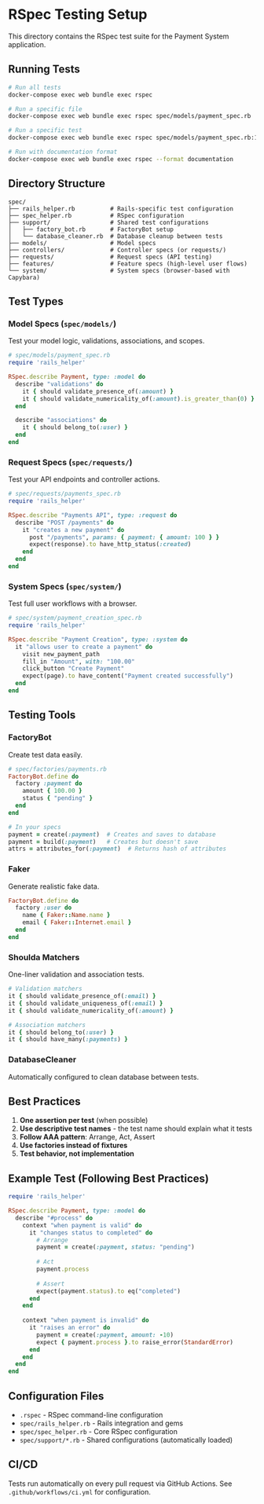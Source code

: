 # RSpec Testing Setup

This directory contains the RSpec test suite for the Payment System application.

## Running Tests

```bash
# Run all tests
docker-compose exec web bundle exec rspec

# Run a specific file
docker-compose exec web bundle exec rspec spec/models/payment_spec.rb

# Run a specific test
docker-compose exec web bundle exec rspec spec/models/payment_spec.rb:10

# Run with documentation format
docker-compose exec web bundle exec rspec --format documentation
```

## Directory Structure

```
spec/
├── rails_helper.rb          # Rails-specific test configuration
├── spec_helper.rb           # RSpec configuration
├── support/                 # Shared test configurations
│   ├── factory_bot.rb       # FactoryBot setup
│   └── database_cleaner.rb  # Database cleanup between tests
├── models/                  # Model specs
├── controllers/             # Controller specs (or requests/)
├── requests/                # Request specs (API testing)
├── features/                # Feature specs (high-level user flows)
└── system/                  # System specs (browser-based with Capybara)
```

## Test Types

### Model Specs (`spec/models/`)
Test your model logic, validations, associations, and scopes.

```ruby
# spec/models/payment_spec.rb
require 'rails_helper'

RSpec.describe Payment, type: :model do
  describe "validations" do
    it { should validate_presence_of(:amount) }
    it { should validate_numericality_of(:amount).is_greater_than(0) }
  end

  describe "associations" do
    it { should belong_to(:user) }
  end
end
```

### Request Specs (`spec/requests/`)
Test your API endpoints and controller actions.

```ruby
# spec/requests/payments_spec.rb
require 'rails_helper'

RSpec.describe "Payments API", type: :request do
  describe "POST /payments" do
    it "creates a new payment" do
      post "/payments", params: { payment: { amount: 100 } }
      expect(response).to have_http_status(:created)
    end
  end
end
```

### System Specs (`spec/system/`)
Test full user workflows with a browser.

```ruby
# spec/system/payment_creation_spec.rb
require 'rails_helper'

RSpec.describe "Payment Creation", type: :system do
  it "allows user to create a payment" do
    visit new_payment_path
    fill_in "Amount", with: "100.00"
    click_button "Create Payment"
    expect(page).to have_content("Payment created successfully")
  end
end
```

## Testing Tools

### FactoryBot
Create test data easily.

```ruby
# spec/factories/payments.rb
FactoryBot.define do
  factory :payment do
    amount { 100.00 }
    status { "pending" }
  end
end

# In your specs
payment = create(:payment)  # Creates and saves to database
payment = build(:payment)   # Creates but doesn't save
attrs = attributes_for(:payment)  # Returns hash of attributes
```

### Faker
Generate realistic fake data.

```ruby
FactoryBot.define do
  factory :user do
    name { Faker::Name.name }
    email { Faker::Internet.email }
  end
end
```

### Shoulda Matchers
One-liner validation and association tests.

```ruby
# Validation matchers
it { should validate_presence_of(:email) }
it { should validate_uniqueness_of(:email) }
it { should validate_numericality_of(:amount) }

# Association matchers
it { should belong_to(:user) }
it { should have_many(:payments) }
```

### DatabaseCleaner
Automatically configured to clean database between tests.

## Best Practices

1. **One assertion per test** (when possible)
2. **Use descriptive test names** - the test name should explain what it tests
3. **Follow AAA pattern**: Arrange, Act, Assert
4. **Use factories instead of fixtures**
5. **Test behavior, not implementation**

## Example Test (Following Best Practices)

```ruby
require 'rails_helper'

RSpec.describe Payment, type: :model do
  describe "#process" do
    context "when payment is valid" do
      it "changes status to completed" do
        # Arrange
        payment = create(:payment, status: "pending")
        
        # Act
        payment.process
        
        # Assert
        expect(payment.status).to eq("completed")
      end
    end
    
    context "when payment is invalid" do
      it "raises an error" do
        payment = create(:payment, amount: -10)
        expect { payment.process }.to raise_error(StandardError)
      end
    end
  end
end
```

## Configuration Files

- `.rspec` - RSpec command-line configuration
- `spec/rails_helper.rb` - Rails integration and gems
- `spec/spec_helper.rb` - Core RSpec configuration
- `spec/support/*.rb` - Shared configurations (automatically loaded)

## CI/CD

Tests run automatically on every pull request via GitHub Actions.
See `.github/workflows/ci.yml` for configuration.

